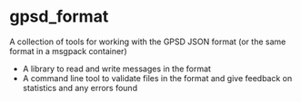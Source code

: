 # gpsd_format

A collection of tools for working with the GPSD JSON format (or the same format in a msgpack container)

* A library to read and write messages in the format
* A command line tool to validate files in the format and give feedback on statistics and any errors found

